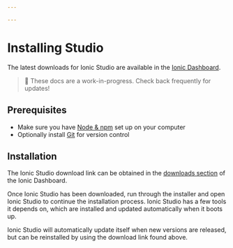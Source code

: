 ```yaml
---

---
```


# Installing Studio

The latest downloads for Ionic Studio are available in the [Ionic Dashboard](https://dashboard.ionicframework.com/personal/downloads).

<blockquote>
🚧 These docs are a work-in-progress. Check back frequently for updates!
</blockquote>

## Prerequisites

* Make sure you have [Node &amp; npm](/docs/installation/environment#node-npm) set up on your computer
* Optionally install [Git](/docs/installation/environment#git) for version control

## Installation

The Ionic Studio download link can be obtained in the [downloads section](https://dashboard.ionicframework.com/personal/downloads) of the Ionic Dashboard.

Once Ionic Studio has been downloaded, run through the installer and open Ionic Studio to continue the installation process. Ionic Studio has a few tools it depends on, which are installed and updated automatically when it boots up.

Ionic Studio will automatically update itself when new versions are released, but can be reinstalled by using the download link found above.
